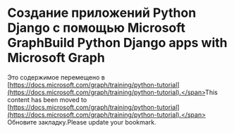 # <a name="build-python-django-apps-with-microsoft-graph"></a><span data-ttu-id="29350-101">Создание приложений Python Django с помощью Microsoft Graph</span><span class="sxs-lookup"><span data-stu-id="29350-101">Build Python Django apps with Microsoft Graph</span></span>

<span data-ttu-id="29350-102">Это содержимое перемещено в [https://docs.microsoft.com/graph/training/python-tutorial](https://docs.microsoft.com/graph/training/python-tutorial).</span><span class="sxs-lookup"><span data-stu-id="29350-102">This content has been moved to [https://docs.microsoft.com/graph/training/python-tutorial](https://docs.microsoft.com/graph/training/python-tutorial).</span></span> <span data-ttu-id="29350-103">Обновите закладку.</span><span class="sxs-lookup"><span data-stu-id="29350-103">Please update your bookmark.</span></span>
